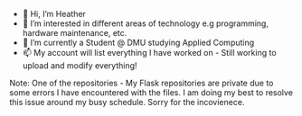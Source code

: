 - 👋 Hi, I’m Heather
- 👀 I’m interested in different areas of technology e.g programming, hardware maintenance, etc.
- 🌱 I’m currently a Student @ DMU studying Applied Computing
- 📫 My account will list everything I have worked on - Still working to upload and modify everything!

Note: One of the repositories - My Flask repositories are private due to some errors I have encountered with the files. 
I am doing my best to resolve this issue around my busy schedule. Sorry for the incovienece.

<!---
Void-Stag/Void-Stag is a ✨ special ✨ repository because its `README.md` (this file) appears on your GitHub profile.
You can click the Preview link to take a look at your changes.
--->
